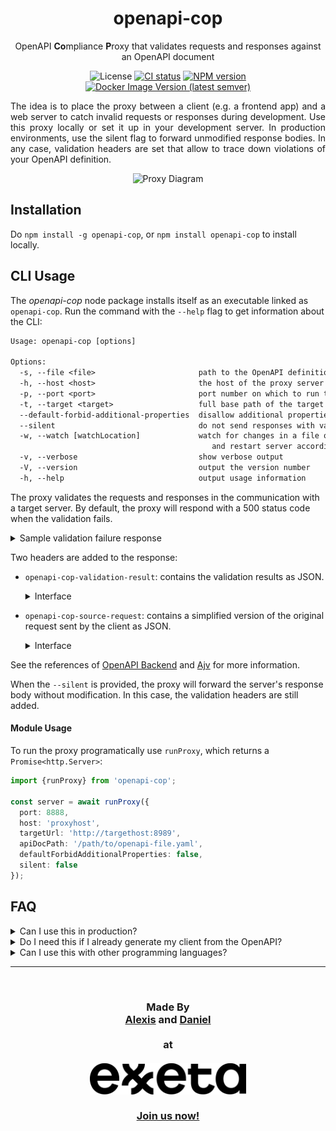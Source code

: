 <h1 align="center">openapi-cop</h1>
<p align="center">
  OpenAPI <b>Co</b>mpliance <b>P</b>roxy that validates requests and responses against an OpenAPI document
</p>

<p align="center">
  <img src="https://img.shields.io/github/license/EXXETA/openapi-cop" alt="License">
  <a href="https://github.com/EXXETA/openapi-cop/actions/workflows/nodejs.yml"><img src="https://github.com/EXXETA/openapi-cop/actions/workflows/nodejs.yml/badge.svg" alt="CI status"></a>
  <a href="https://www.npmjs.com/package/openapi-cop"><img src="https://img.shields.io/npm/v/openapi-cop" alt="NPM version"></a>
  <a href="https://hub.docker.com/r/lxlu/openapi-cop"><img src="https://img.shields.io/docker/v/lxlu/openapi-cop?label=Docker%20image&sort=semver" alt="Docker Image Version (latest semver)"></a>
</p>

<p align="justify">
The idea is to place the proxy between a client (e.g. a frontend app) and a web server to catch invalid requests or responses during development. Use this proxy locally or set it up in your development server. In production environments, use the silent flag to forward unmodified response bodies. In any case, validation headers are set that allow to trace down violations of your OpenAPI definition.
</p>

<p align="center">
  <img src="./orga/openapi-cop-diagram.png" alt="Proxy Diagram" width="571.5">
</p>

## Installation

Do `npm install -g openapi-cop`, or `npm install openapi-cop` to install locally.

## CLI Usage

The *openapi-cop* node package installs itself as an executable linked as `openapi-cop`. Run the command with the `--help` flag to get information about the CLI:

```txt
Usage: openapi-cop [options]

Options:
  -s, --file <file>                       path to the OpenAPI definition file
  -h, --host <host>                       the host of the proxy server (default: "localhost")
  -p, --port <port>                       port number on which to run the proxy (default: 8888)
  -t, --target <target>                   full base path of the target API (format: http(s)://host:port/basePath)
  --default-forbid-additional-properties  disallow additional properties when not explicitly specified
  --silent                                do not send responses with validation errors, just set validation headers
  -w, --watch [watchLocation]             watch for changes in a file or directory (falls back to the OpenAPI file)
                                             and restart server accordingly
  -v, --verbose                           show verbose output
  -V, --version                           output the version number
  -h, --help                              output usage information
```

The proxy validates the requests and responses in the communication with a target server. By default, the proxy will respond with a 500 status code when the validation fails.

<details><summary>Sample validation failure response</summary>

```json
{
    "error": {
        "message": "openapi-cop Proxy validation failed",
        "request": {
            "method": "POST",
            "path": "/pets",
            "headers": {
                "host": "localhost:8888",
                "user-agent": "curl/7.59.0",
                "accept": "*/*",
                "content-type": "application/json",
                "content-length": "16"
            },
            "query": {},
            "body": {
                "data": "sent"
            }
        },
        "response": {
            "statusCode": 201,
            "body": "{}",
            "headers": {
                "x-powered-by": "Express",
                "openapi-cop-openapi-file": "7-petstore.yaml",
                "content-type": "application/json; charset=utf-8",
                "content-length": "2",
                "etag": "W/\"2-vyGp6PvFo4RvsFtPoIWeCReyIC8\"",
                "date": "Thu, 25 Jul 2019 13:39:58 GMT",
                "connection": "close"
            },
            "request": {
                "uri": {
                    "protocol": "http:",
                    "slashes": true,
                    "auth": null,
                    "host": "localhost:8889",
                    "port": "8889",
                    "hostname": "localhost",
                    "hash": null,
                    "search": null,
                    "query": null,
                    "pathname": "/pets",
                    "path": "/pets",
                    "href": "http://localhost:8889/pets"
                },
                "method": "POST",
                "headers": {
                    "host": "localhost:8888",
                    "user-agent": "curl/7.59.0",
                    "accept": "*/*",
                    "content-type": "application/json",
                    "content-length": "16",
                    "accept-encoding": "gzip, deflate"
                }
            }
        },
        "validationResults": {
            "request": {
                "valid": true,
                "errors": null
            },
            "response": {
                "valid": false,
                "errors": [
                    {
                        "keyword": "required",
                        "dataPath": "",
                        "schemaPath": "#/required",
                        "params": {
                            "missingProperty": "code"
                        },
                        "message": "should have required property 'code'"
                    }
                ]
            },
            "responseHeaders": {
                "valid": true,
                "errors": null
            }
        }
    }
}
```

</details>

Two headers are added to the response:

- `openapi-cop-validation-result`: contains the validation results as JSON.
  <details><summary>Interface</summary>

  ```ts
  {
      request: {
        valid: boolean;
        errors?: Ajv.ErrorObject[] | null;
      },
      response: {
        valid: boolean;
        errors?: Ajv.ErrorObject[] | null;
      },
      responseHeaders: {
        valid: boolean;
        errors?: Ajv.ErrorObject[] | null;
      }
  }
  ```

  </details>
  
- `openapi-cop-source-request`: contains a simplified version of the original request sent by the client as JSON.

  <details><summary>Interface</summary>

  ```ts
  {
    method: string;
    path: string;
    headers: {
      [key: string]: string | string[];
    };
    query?: {
      [key: string]: string | string[];
    } | string;
    body?: any;
  }
  ```

  </details>

See the references of [OpenAPI Backend](https://github.com/anttiviljami/openapi-backend/blob/master/DOCS.md) and [Ajv](https://ajv.js.org/) for more information.

When the `--silent` is provided, the proxy will forward the server's response body without modification. In this case, the validation headers are still added.

#### Module Usage

To run the proxy programatically use `runProxy`, which returns a `Promise<http.Server>`:

```ts
import {runProxy} from 'openapi-cop';

const server = await runProxy({
  port: 8888,
  host: 'proxyhost',
  targetUrl: 'http://targethost:8989',
  apiDocPath: '/path/to/openapi-file.yaml',
  defaultForbidAdditionalProperties: false,
  silent: false
});
```


## FAQ

<details>
  <summary>Can I use this in production?</summary>
  This tool was originally meant for development scenarios. You can use this in production but we cannot give you any security guarantees. Also running the JSON schema validation is quite CPU-expensive and you likely do not want to validate in both directions in production because of that overhead.
</details>

<details>
  <summary>Do I need this if I already generate my client from the OpenAPI?</summary>
  In case your client and server code is generated from the OpenAPI spec, you might still want to use this proxy. Generated code does usually only provide typing information, but JSON Schema defines much more than that. For example you might define a string property to match a given RegEx and start with the letter "C". This will not be ensured by your generated code at compile time, but will be caught by openapi-cop.
</details>

<details>
  <summary>Can I use this with other programming languages?</summary>
  Yes. This is a proxy and not a middleware. You can use it between whatever HTTP-endpoints you have in your architecture.
</details>

* * *

<br />

<h3 align="center">
  Made By
  <br />
  <a href="https://github.com/LexLuengas">Alexis</a> and <a href="https://github.com/pubkey">Daniel</a>
  <br />
  <br />
  at
  <br />
  <br />
  <img src="./orga/exxeta-logo.svg" alt="Exxeta" width="250">
  <br />
  <br />
  <a href="https://exxeta.com/">Join us now!</a>
</h3>

<br />
<br />
